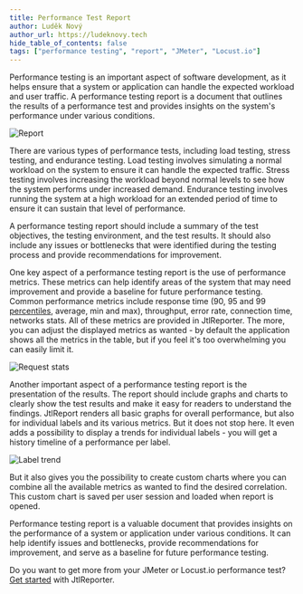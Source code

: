 ```yaml
---
title: Performance Test Report
author: Luděk Nový
author_url: https://ludeknovy.tech
hide_table_of_contents: false
tags: ["performance testing", "report", "JMeter", "Locust.io"]
---
```



Performance testing is an important aspect of software development, as it helps ensure that a system or application can handle the expected workload and user traffic.
A performance testing report is a document that outlines the results of a performance test and provides insights on the system's performance under various conditions.

![Report](./assets/report.png)

There are various types of performance tests, including load testing, stress testing, and endurance testing. Load testing involves simulating a normal workload on the system to ensure it can handle the expected traffic. Stress testing involves increasing the workload beyond normal levels to see how the system performs under increased demand. Endurance testing involves running the system at a high workload for an extended period of time to ensure it can sustain that level of performance.

A performance testing report should include a summary of the test objectives, the testing environment, and the test results. It should also include any issues or bottlenecks that were identified during the testing process and provide recommendations for improvement.

One key aspect of a performance testing report is the use of performance metrics. These metrics can help identify areas of the system that may need improvement and provide a baseline for future performance testing. Common performance metrics include response time (90, 95 and 99 [percentiles](../../07/07/percentiles), average, min and max), throughput, error rate, connection time, networks stats. All of these metrics are provided in JtlReporter. The more, you can adjust the displayed metrics as wanted - by default the application shows all the metrics in the table, but if you feel it's too overwhelming you can easily limit it.

![Request stats](./assets/request_stats_table.png)

Another important aspect of a performance testing report is the presentation of the results. The report should include graphs and charts to clearly show the test results and make it easy for readers to understand the findings. JtlReport renders all basic graphs for overall performance, but also for individual labels and its various metrics. But it does not stop here. It even adds a possibility to display a trends for individual labels - you will get a history timeline of a performance per label.

![Label trend](./assets/label_trend.png)

But it also gives you the possibility to create custom charts where you can combine all the available metrics as wanted to find the desired correlation. This custom chart is saved per user session and loaded when report is opened.

Performance testing report is a valuable document that provides insights on the performance of a system or application under various conditions. It can help identify issues and bottlenecks, provide recommendations for improvement, and serve as a baseline for future performance testing.

Do you want to get more from your JMeter or Locust.io performance test? [Get started](/docs/) with JtlReporter.
